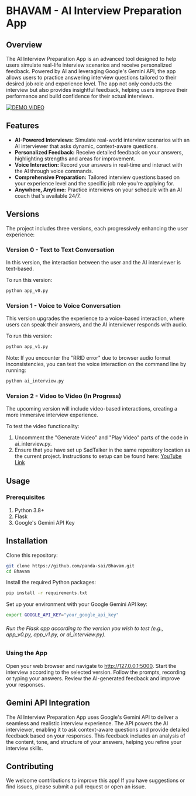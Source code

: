 # BHAVAM - AI Interview Preparation App

## Overview

The AI Interview Preparation App is an advanced tool designed to help users simulate real-life interview scenarios and receive personalized feedback. Powered by AI and leveraging Google's Gemini API, the app allows users to practice answering interview questions tailored to their desired job role and experience level. The app not only conducts the interview but also provides insightful feedback, helping users improve their performance and build confidence for their actual interviews.

[![DEMO VIDEO](https://img.youtube.com/vi/45nmovxQYHI/0.jpg)](https://youtu.be/45nmovxQYHI)


## Features

- **AI-Powered Interviews:** Simulate real-world interview scenarios with an AI interviewer that asks dynamic, context-aware questions.
- **Personalized Feedback:** Receive detailed feedback on your answers, highlighting strengths and areas for improvement.
- **Voice Interaction:** Record your answers in real-time and interact with the AI through voice commands.
- **Comprehensive Preparation:** Tailored interview questions based on your experience level and the specific job role you're applying for.
- **Anywhere, Anytime:** Practice interviews on your schedule with an AI coach that's available 24/7.

## Versions

The project includes three versions, each progressively enhancing the user experience:

### Version 0 - Text to Text Conversation
In this version, the interaction between the user and the AI interviewer is text-based. 

To run this version:
```bash
python app_v0.py
```
### Version 1 - Voice to Voice Conversation
This version upgrades the experience to a voice-based interaction, where users can speak their answers, and the AI interviewer responds with audio.

To run this version:
```bash
python app_v1.py
```

Note: If you encounter the "RRID error" due to browser audio format inconsistencies, you can test the voice interaction on the command line by running:

```bash
python ai_interview.py
```

### Version 2 - Video to Video (In Progress)
The upcoming version will include video-based interactions, creating a more immersive interview experience.

To test the video functionality:

1. Uncomment the "Generate Video" and "Play Video" parts of the code in ai_interview.py.
2. Ensure that you have set up SadTalker in the same repository location as the current project. Instructions to setup can be found here: [YouTube Link](https://youtu.be/yEkLEm-10Mw?feature=shared)

## Usage
### Prerequisites
1. Python 3.8+
2. Flask
3. Google's Gemini API Key

## Installation
Clone this repository:

```bash
git clone https://github.com/panda-sai/Bhavam.git
cd Bhavam
```
Install the required Python packages:
```bash
pip install -r requirements.txt
```
Set up your environment with your Google Gemini API key:
```bash
export GOOGLE_API_KEY="your_google_api_key"
```

###### Run the Flask app according to the version you wish to test (e.g., app_v0.py, app_v1.py, or ai_interview.py).

### Using the App
Open your web browser and navigate to http://127.0.0.1:5000.
Start the interview according to the selected version.
Follow the prompts, recording or typing your answers.
Review the AI-generated feedback and improve your responses.

## Gemini API Integration
The AI Interview Preparation App uses Google's Gemini API to deliver a seamless and realistic interview experience. The API powers the AI interviewer, enabling it to ask context-aware questions and provide detailed feedback based on your responses. This feedback includes an analysis of the content, tone, and structure of your answers, helping you refine your interview skills.

## Contributing
We welcome contributions to improve this app! If you have suggestions or find issues, please submit a pull request or open an issue.